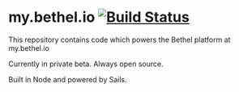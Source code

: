 # my.bethel.io [![Build Status](https://travis-ci.org/mybethel/my.bethel.io.svg?branch=master)](https://travis-ci.org/mybethel/my.bethel.io)

This repository contains code which powers the Bethel platform at my.bethel.io

Currently in private beta.  Always open source.

Built in Node and powered by Sails.
